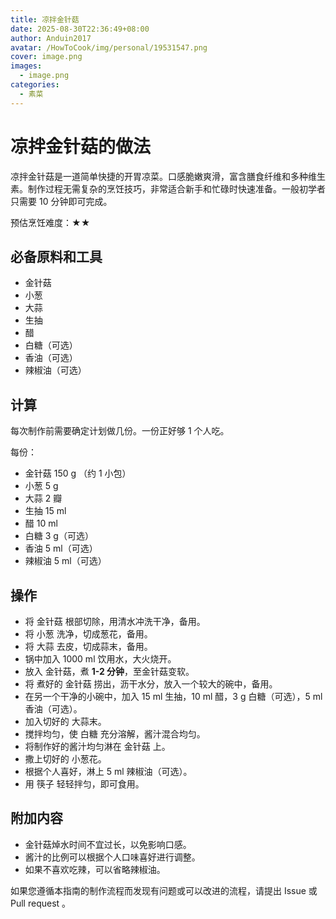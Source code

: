 ```yaml
---
title: 凉拌金针菇
date: 2025-08-30T22:36:49+08:00
author: Anduin2017
avatar: /HowToCook/img/personal/19531547.png
cover: image.png
images:
  - image.png
categories:
  - 素菜
---
```


# 凉拌金针菇的做法

凉拌金针菇是一道简单快捷的开胃凉菜。口感脆嫩爽滑，富含膳食纤维和多种维生素。制作过程无需复杂的烹饪技巧，非常适合新手和忙碌时快速准备。一般初学者只需要 10 分钟即可完成。

预估烹饪难度：★★

## 必备原料和工具

- 金针菇
- 小葱
- 大蒜
- 生抽
- 醋
- 白糖（可选）
- 香油（可选）
- 辣椒油（可选）

## 计算

每次制作前需要确定计划做几份。一份正好够 1 个人吃。

每份：

- 金针菇 150 g （约 1 小包）
- 小葱 5 g
- 大蒜 2 瓣
- 生抽 15 ml
- 醋 10 ml
- 白糖 3 g（可选）
- 香油 5 ml（可选）
- 辣椒油 5 ml（可选）

## 操作

- 将 金针菇 根部切除，用清水冲洗干净，备用。
- 将 小葱 洗净，切成葱花，备用。
- 将 大蒜 去皮，切成蒜末，备用。
- 锅中加入 1000 ml 饮用水，大火烧开。
- 放入 金针菇，煮 **1-2 分钟**，至金针菇变软。
- 将 煮好的 金针菇 捞出，沥干水分，放入一个较大的碗中，备用。
- 在另一个干净的小碗中，加入 15 ml 生抽，10 ml 醋，3 g 白糖（可选），5 ml 香油（可选）。
- 加入切好的 大蒜末。
- 搅拌均匀，使 白糖 充分溶解，酱汁混合均匀。
- 将制作好的酱汁均匀淋在 金针菇 上。
- 撒上切好的 小葱花。
- 根据个人喜好，淋上 5 ml 辣椒油（可选）。
- 用 筷子 轻轻拌匀，即可食用。

## 附加内容

- 金针菇焯水时间不宜过长，以免影响口感。
- 酱汁的比例可以根据个人口味喜好进行调整。
- 如果不喜欢吃辣，可以省略辣椒油。

如果您遵循本指南的制作流程而发现有问题或可以改进的流程，请提出 Issue 或 Pull request 。
